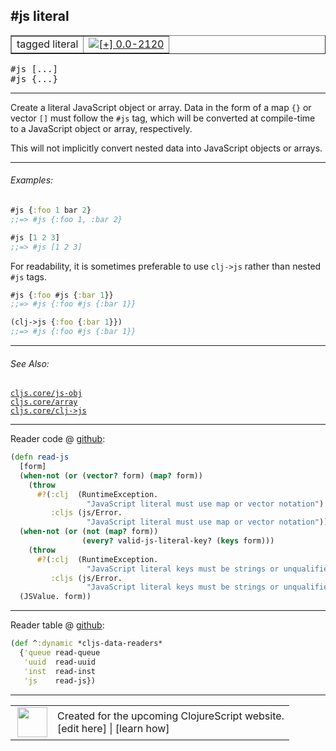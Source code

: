 ## #js literal



 <table border="1">
<tr>
<td>tagged literal</td>
<td><a href="https://github.com/cljsinfo/cljs-api-docs/tree/0.0-2120"><img valign="middle" alt="[+] 0.0-2120" title="Added in 0.0-2120" src="https://img.shields.io/badge/+-0.0--2120-lightgrey.svg"></a> </td>
</tr>
</table>

<samp>#js \[...\]</samp><br>
<samp>#js {...}</samp><br>

---


Create a literal JavaScript object or array.  Data in the form of a map `{}` or
vector `[]` must follow the `#js` tag, which will be converted at compile-time
to a JavaScript object or array, respectively.

This will not implicitly convert nested data into JavaScript objects or arrays.

---

###### Examples:

```clj
#js {:foo 1 bar 2}
;;=> #js {:foo 1, :bar 2}

#js [1 2 3]
;;=> #js [1 2 3]
```

For readability, it is sometimes preferable to use `clj->js` rather than nested
`#js` tags.

```clj
#js {:foo #js {:bar 1}}
;;=> #js {:foo #js {:bar 1}}

(clj->js {:foo {:bar 1}})
;;=> #js {:foo #js {:bar 1}}
```

---

###### See Also:

[`cljs.core/js-obj`](cljs.core_js-obj.md)<br>
[`cljs.core/array`](cljs.core_array.md)<br>
[`cljs.core/clj->js`](cljs.core_clj-GTjs.md)<br>

---





Reader code @ [github](https://github.com/clojure/clojurescript/blob/r1.7.58/src/main/clojure/cljs/tagged_literals.cljc#L62-L77):

```clj
(defn read-js
  [form]
  (when-not (or (vector? form) (map? form))
    (throw
      #?(:clj  (RuntimeException.
                 "JavaScript literal must use map or vector notation")
         :cljs (js/Error.
                 "JavaScript literal must use map or vector notation"))))
  (when-not (or (not (map? form))
                (every? valid-js-literal-key? (keys form)))
    (throw
      #?(:clj  (RuntimeException.
                 "JavaScript literal keys must be strings or unqualified keywords")
         :cljs (js/Error.
                 "JavaScript literal keys must be strings or unqualified keywords"))))
  (JSValue. form))
```

<!--
Repo - tag - source tree - lines:

 <pre>
clojurescript @ r1.7.58
└── src
    └── main
        └── clojure
            └── cljs
                └── <ins>[tagged_literals.cljc:62-77](https://github.com/clojure/clojurescript/blob/r1.7.58/src/main/clojure/cljs/tagged_literals.cljc#L62-L77)</ins>
</pre>
-->

---
Reader table @ [github](https://github.com/clojure/clojurescript/blob/r1.7.58/src/main/clojure/cljs/tagged_literals.cljc#L79-L83):

```clj
(def ^:dynamic *cljs-data-readers*
  {'queue read-queue
   'uuid  read-uuid
   'inst  read-inst
   'js    read-js})
```

<!--
Repo - tag - source tree - lines:

 <pre>
clojurescript @ r1.7.58
└── src
    └── main
        └── clojure
            └── cljs
                └── <ins>[tagged_literals.cljc:79-83](https://github.com/clojure/clojurescript/blob/r1.7.58/src/main/clojure/cljs/tagged_literals.cljc#L79-L83)</ins>
</pre>
-->

---



 <table>
<tr><td>
<img valign="middle" align="right" width="48px" src="http://i.imgur.com/Hi20huC.png">
</td><td>
Created for the upcoming ClojureScript website.<br>
[edit here] | [learn how]
</td></tr></table>

[edit here]:https://github.com/cljsinfo/cljs-api-docs/blob/master/cljsdoc/syntax_js-literal.cljsdoc
[learn how]:https://github.com/cljsinfo/cljs-api-docs/wiki/cljsdoc-files

<!--

This information was too distracting to show to readers, but I'll leave it
commented here since it is helpful to:

- pretty-print the data used to generate this document
- and show how to retrieve that data



The API data for this symbol:

```clj
{:description "Create a literal JavaScript object or array.  Data in the form of a map `{}` or\nvector `[]` must follow the `#js` tag, which will be converted at compile-time\nto a JavaScript object or array, respectively.\n\nThis will not implicitly convert nested data into JavaScript objects or arrays.",
 :ns "syntax",
 :name "js-literal",
 :history [["+" "0.0-2120"]],
 :type "tagged literal",
 :related ["cljs.core/js-obj" "cljs.core/array" "cljs.core/clj->js"],
 :full-name-encode "syntax_js-literal",
 :extra-sources ({:code "(defn read-js\n  [form]\n  (when-not (or (vector? form) (map? form))\n    (throw\n      #?(:clj  (RuntimeException.\n                 \"JavaScript literal must use map or vector notation\")\n         :cljs (js/Error.\n                 \"JavaScript literal must use map or vector notation\"))))\n  (when-not (or (not (map? form))\n                (every? valid-js-literal-key? (keys form)))\n    (throw\n      #?(:clj  (RuntimeException.\n                 \"JavaScript literal keys must be strings or unqualified keywords\")\n         :cljs (js/Error.\n                 \"JavaScript literal keys must be strings or unqualified keywords\"))))\n  (JSValue. form))",
                  :title "Reader code",
                  :repo "clojurescript",
                  :tag "r1.7.58",
                  :filename "src/main/clojure/cljs/tagged_literals.cljc",
                  :lines [62 77]}
                 {:code "(def ^:dynamic *cljs-data-readers*\n  {'queue read-queue\n   'uuid  read-uuid\n   'inst  read-inst\n   'js    read-js})",
                  :title "Reader table",
                  :repo "clojurescript",
                  :tag "r1.7.58",
                  :filename "src/main/clojure/cljs/tagged_literals.cljc",
                  :lines [79 83]}),
 :usage ["#js [...]" "#js {...}"],
 :examples [{:id "05e121",
             :content "```clj\n#js {:foo 1 bar 2}\n;;=> #js {:foo 1, :bar 2}\n\n#js [1 2 3]\n;;=> #js [1 2 3]\n```\n\nFor readability, it is sometimes preferable to use `clj->js` rather than nested\n`#js` tags.\n\n```clj\n#js {:foo #js {:bar 1}}\n;;=> #js {:foo #js {:bar 1}}\n\n(clj->js {:foo {:bar 1}})\n;;=> #js {:foo #js {:bar 1}}\n```"}],
 :full-name "syntax/js-literal",
 :display "#js literal"}

```

Retrieve the API data for this symbol:

```clj
;; from Clojure REPL
(require '[clojure.edn :as edn])
(-> (slurp "https://raw.githubusercontent.com/cljsinfo/cljs-api-docs/catalog/cljs-api.edn")
    (edn/read-string)
    (get-in [:symbols "syntax/js-literal"]))
```

-->
